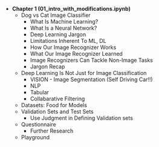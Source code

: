 - **Chapter 1 (01_intro_with_modifications.ipynb)**
    - Dog vs Cat Image Classifier
        - What Is Machine Learning?
        - What Is a Neural Network?
        - Deep Learning Jargon
        - Limitations Inherent To ML, DL
        - How Our Image Recognizer Works
        - What Our Image Recognizer Learned
        - Image Recognizers Can Tackle Non-Image Tasks
        - Jargon Recap
    - Deep Learning Is Not Just for Image Classification
        - VISION - Image Segmentation (Self Driving Car!!)
        - NLP
        - Tabular
        - Collabarative Filtering
    - Datasets: Food for Models
    - Validation Sets and Test Sets
        - Use Judgment in Defining Validation sets
    - Questionnaire
        - Further Research
    - Playground 
    